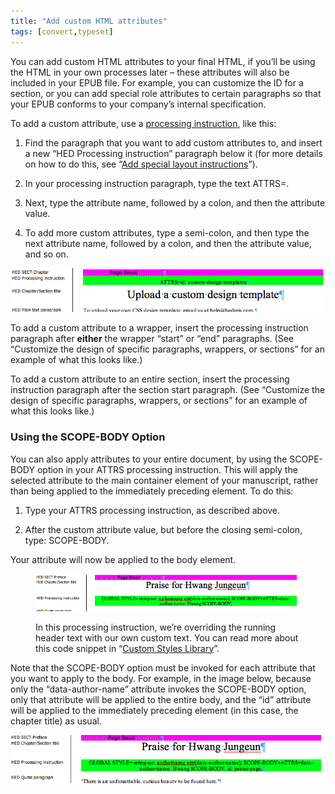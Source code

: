 ```yaml
---
title: "Add custom HTML attributes"
tags: [convert,typeset]
---
```

 
<html><body><section data-type="appendix" class="hsecappendix" data-hederis-type="hsecappendix" id="custom-attributes" data-pi-attrs="id: custom-attributes; data-tags: convert,typeset;" role="doc-appendix" data-tags="convert,typeset" data-author-name=" " data-book-title=" " title="Add custom HTML attributes"><p class="hblkp" data-hederis-type="hblkp" id="pxHZ5B9TQ">You can add custom HTML attributes to your final HTML, if you&#8217;ll be using the HTML in your own processes later &#8211; these attributes will also be included in your EPUB file. For example, you can customize the ID for a section, or you can add special role attributes to certain paragraphs so that your EPUB conforms to your company&#8217;s internal specification.</p><p class="hblkp" data-hederis-type="hblkp" id="prRcH9uVb">To add a custom attribute, use a <a href="{% link _docs/custom-design.md %}" class="hspana" data-hederis-type="hspana" id="pms2dmc2N">processing instruction</a>, like this:</p><ol class="hwprnumlist" data-hederis-type="hwprnumlist" id="pCtzxkyK1"><li class="hblkoli" data-hederis-type="hblkoli" id="lihAbqNXJa"><p class="hblkoli" data-hederis-type="hblklip" id="pPd6nD3rv">Find the paragraph that you want to add custom attributes to, and insert a new &#8220;HED Processing instruction&#8221; paragraph below it (for more details on how to do this, see &#8220;<a href="{% link _docs/custom-design.md %}" class="hspana" data-hederis-type="hspana" id="pOk2HWK9b">Add special layout instructions</a>&#8221;).</p></li><li class="hblkoli" data-hederis-type="hblkoli" id="lioTlaqg4b"><p class="hblkoli" data-hederis-type="hblklip" id="pihZLYrV4">In your processing instruction paragraph, type the text ATTRS=.</p></li><li class="hblkoli" data-hederis-type="hblkoli" id="liKoYBnBjB"><p class="hblkoli" data-hederis-type="hblklip" id="pJ10h2TVV">Next, type the attribute name, followed by a colon, and then the attribute value.</p></li><li class="hblkoli" data-hederis-type="hblkoli" id="li3A32MlGc"><p class="hblkoli" data-hederis-type="hblklip" id="pAoGJSH8P">To add more custom attributes, type a semi-colon, and then type the next attribute name, followed by a colon, and then the attribute value, and so on.</p></li></ol><img data-hederis-type="hblkimg" class="hblkimg" id="pKI17nPob" src="/images/customattrs.png" data-img-src="/images/customattrs.png"/><p class="hblkp" data-hederis-type="hblkp" id="pktg9hGLA">To add a custom attribute to a wrapper, insert the processing instruction paragraph after <strong data-hederis-type="hspanstrong" id="pVS2R5Qov">either</strong> the wrapper &#8220;start&#8221; or &#8220;end&#8221; paragraphs. (See &#8220;Customize the design of specific paragraphs, wrappers, or sections&#8221; for an example of what this looks like.)</p><p class="hblkp" data-hederis-type="hblkp" id="pCObHno1w">To add a custom attribute to an entire section, insert the processing instruction paragraph after the section start paragraph. (See &#8220;Customize the design of specific paragraphs, wrappers, or sections&#8221; for an example of what this looks like.)</p><section class="hwprsubsection" data-hederis-type="hwprsubsection" id="psiYRU01H" data-type="subsection" title="Using the SCOPE-BODY Option"><h1 data-hederis-type="hblktitle" class="hblktitle" id="puALFvp4Q">Using the SCOPE-BODY Option</h1><p class="hblkp" data-hederis-type="hblkp" id="p6RjWSjL8">You can also apply attributes to your entire document, by using the SCOPE-BODY option in your ATTRS processing instruction. This will apply the selected attribute to the main container element of your manuscript, rather than being applied to the immediately preceding element. To do this:</p><ol class="hwprnumlist" data-hederis-type="hwprnumlist" id="pD6thvZoV"><li class="hblkoli" data-hederis-type="hblkoli" id="lifdDQNwb3"><p class="hblkoli" data-hederis-type="hblklip" id="pYY2cuSWB">Type your ATTRS processing instruction, as described above.</p></li><li class="hblkoli" data-hederis-type="hblkoli" id="lifPbD25e5"><p class="hblkoli" data-hederis-type="hblklip" id="pS6vEyzPZ">After the custom attribute value, but before the closing semi-colon, type: SCOPE-BODY.</p></li></ol><p class="hblkp" data-hederis-type="hblkp" id="pahlOwyga">Your attribute will now be applied to the body element. </p><figure class="hwprfig" data-hederis-type="hwprfig" id="pQJkgpqF1"><img data-hederis-type="hblkimg" class="hblkimg" id="pZeg70ZV1" src="/images/globalscopebody.png" data-img-src="/images/globalscopebody.png"/><p class="hblkcaption" data-hederis-type="hblkcaption" id="phFMkwRgk">In this processing instruction, we&#8217;re overriding the running header text with our own custom text. You can read more about this code snippet in &#8220;<a href="{% link _docs/custom-style-library.md %}" class="hspana" data-hederis-type="hspana" id="pyib8RDOR">Custom Styles Library</a>&#8221;.</p></figure><p class="hblkp" data-hederis-type="hblkp" id="p73HAqNkT">Note that the SCOPE-BODY option must be invoked for each attribute that you want to apply to the body. For example, in the image below, because only the &#8220;data-author-name&#8221; attribute invokes the SCOPE-BODY option, only that attribute will be applied to the entire body, and the &#8220;id&#8221; attribute will be applied to the immediately preceding element (in this case, the chapter title) as usual.</p><img data-hederis-type="hblkimg" class="hblkimg" id="p2fOYFOzk" src="/images/attrscopebody.png" data-img-src="/images/attrscopebody.png"/></section></section></body></html>
